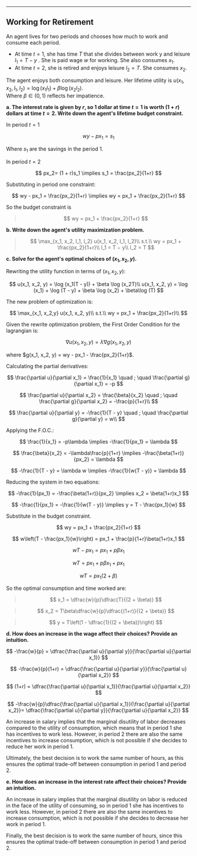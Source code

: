 
---
## Working for Retirement
An agent lives for two periods and chooses how much to work and consume each period.

- At time $t = 1$, she has time $T$ that she divides between work y and leisure $l_1 = T − y$ . She is paid wage $w$ for working. She also consumes $x_1$.
- At time $t = 2$, she is retired and enjoys leisure $l_2 = T$. She consumes $x_2$.

The agent enjoys both consumption and leisure. Her lifetime utility is $u(x_1, x_2, l_1, l_2) = \log (x_1l_1) + \beta \log (x_2l_2)$.  
Where $\beta \in (0,1)$ reflects her impatience.

**a. The interest rate is given by $r$, so $1$ dollar at time $t=1$ is worth $(1+r)$ dollars at time $t=2$. Write down the agent's lifetime budget constraint.**

In period $t=1$

$$
wy - px_1 = s_1
$$
 
Where $s_1$ are the savings in the period 1.

In period $t=2$

$$
px_2= (1 + r)s_1 \implies s_1 = \frac{px_2}{1+r}
$$

Substituting in period one constraint:

$$
wy - px_1 = \frac{px_2}{1+r} \implies wy = px_1 + \frac{px_2}{1+r} 
$$

So the budget constraint is

> $$
> wy = px_1 + \frac{px_2}{1+r} 
> $$

**b. Write down the agent's utility maximization problem.**

> $$
> \max_{x_1, x_2, l_1, l_2} u(x_1, x_2, l_1, l_2)\\
> s.t.\\
> wy = px_1 + \frac{px_2}{1+r}\\
> l_1 = T − y\\
> l_2 = T
> $$

**c. Solve for the agent's optimal choices of  $(x_1, x_2, y)$.**

Rewriting the utility function in terms of $(x_1, x_2, y)$:

$$
u(x_1, x_2, y) = \log (x_1(T - y)) + \beta \log (x_2T)\\
u(x_1, x_2, y) = \log (x_1) + \log (T - y) + \beta \log (x_2) + \beta\log (T)
$$

The new problem of optimization is:

$$
\max_{x_1, x_2,y} u(x_1, x_2, y)\\
s.t.\\
wy = px_1 + \frac{px_2}{1+r}\\
$$

Given the rewrite optimization problem, the First Order Condition for the lagrangian is:

$$
\nabla u(x_1, x_2, y) = \lambda \nabla g(x_1, x_2, y)
$$

where $g(x_1, x_2, y) = wy - px_1 - \frac{px_2}{1+r}$.

Calculating the partial derivatives: 

$$
\frac{\partial u}{\partial x_1} = \frac{1}{x_1} \quad ; \quad \frac{\partial g}{\partial x_1} = -p
$$

$$
\frac{\partial u}{\partial x_2} = \frac{\beta}{x_2} \quad ; \quad \frac{\partial g}{\partial x_2} = -\frac{p}{1+r}\\
$$

$$
\frac{\partial u}{\partial y} = -\frac{1}{T - y} \quad ; \quad \frac{\partial g}{\partial y} = w\\
$$

Applying the F.O.C.:

$$
\frac{1}{x_1} = -p\lambda \implies -\frac{1}{px_1} = \lambda
$$

$$
\frac{\beta}{x_2} = -\lambda\frac{p}{1+r} \implies -\frac{\beta(1+r)}{px_2} = \lambda
$$

$$
-\frac{1}{T - y} = \lambda w \implies -\frac{1}{w(T - y)} = \lambda
$$

Reducing the system in two equations:

$$
-\frac{1}{px_1} = -\frac{\beta(1+r)}{px_2} \implies x_2 = \beta(1+r)x_1
$$

$$
-\frac{1}{px_1} = -\frac{1}{w(T - y)} \implies  y = T - \frac{px_1}{w}
$$

Substitute in the budget constraint.

$$
wy = px_1 + \frac{px_2}{1+r}
$$

$$
w\left(T - \frac{px_1}{w}\right) = px_1 + \frac{p}{1+r}\beta(1+r)x_1
$$

$$
wT - px_1 = px_1 + p\beta x_1
$$

$$
wT = px_1 + p\beta x_1 + px_1 
$$

$$
wT = px_1(2 + \beta)
$$

So the optimal consumption and time worked are:

>$$
>x_1 = \dfrac{w}{p}\dfrac{T}{(2 + \beta)}
>$$

>$$
>x_2 = T\beta\dfrac{w}{p}\dfrac{(1+r)}{(2 + \beta)}
>$$

>$$
>y = T\left(1 - \dfrac{1}{(2 + \beta)}\right)
>$$

**d. How does an increase in the wage affect their choices? Provide an intuition.**

$$
-\frac{w}{p} = \dfrac{\frac{\partial u}{\partial y}}{\frac{\partial u}{\partial x_1}}
$$

$$
-\frac{w}{p}(1+r) = \dfrac{\frac{\partial u}{\partial y}}{\frac{\partial u}{\partial x_2}}
$$

$$
(1+r) = \dfrac{\frac{\partial u}{\partial x_1}}{\frac{\partial u}{\partial x_2}}
$$

$$
-\frac{w}{p}\dfrac{\frac{\partial u}{\partial x_1}}{\frac{\partial u}{\partial x_2}}= \dfrac{\frac{\partial u}{\partial y}}{\frac{\partial u}{\partial x_2}}
$$

An increase in salary implies that the marginal disutility of labor decreases compared to the utility of consumption, which means that in period 1 she has incentives to work less. However, in period 2 there are also the same incentives to increase consumption, which is not possible if she decides to reduce her work in period 1.

Ultimately, the best decision is to work the same number of hours, as this ensures the optimal trade-off between consumption in period 1 and period 2.


**e. How does an increase in the interest rate affect their choices? Provide an intuition.**

An increase in salary implies that the marginal disutility on labor is reduced in the face of the utility of consuming, so in period 1 she has incentives to work less. However, in period 2 there are also the same incentives to increase consumption, which is not possible if she decides to decrease her work in period 1.

Finally, the best decision is to work the same number of hours, since this ensures the optimal trade-off between consumption in period 1 and period 2.